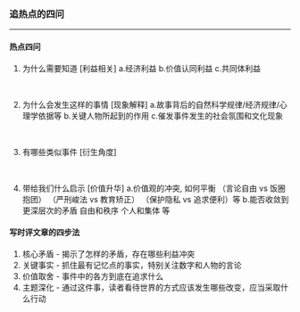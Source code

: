 ### 追热点的四问
----------------------------------

#### 热点四问
1. 为什么需要知道 [利益相关]
  a.经济利益
  b.价值认同利益
  c.共同体利益
<br>

2. 为什么会发生这样的事情 [现象解释]
  a.故事背后的自然科学规律/经济规律/心理学依据等
  b.关键人物所起到的作用
  c.催发事件发生的社会氛围和文化现象
<br>

3. 有哪些类似事件 [衍生角度]
<br>

4. 带给我们什么启示 [价值升华]
  a.价值观的冲突, 如何平衡 
  （言论自由 vs 饭圈抱团）
  （严刑峻法 vs 教育矫正）
  （保护隐私 vs 追求便利）等
  b.能否收敛到更深层次的矛盾
   自由和秩序  个人和集体 等

#### 写时评文章的四步法
1. 核心矛盾 - 揭示了怎样的矛盾，存在哪些利益冲突
2. 关键事实 - 抓住最有记忆点的事实，特别关注数字和人物的言论
3. 价值取舍 - 事件中的各方到底在追求什么
4. 主题深化 - 通过这件事，读者看待世界的方式应该发生哪些改变，应当采取什么行动